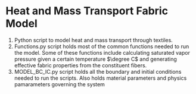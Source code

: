 # Heat and Mass Transport Fabric Model
1. Python script to model heat and mass transport through textiles. 
2. Functions.py script holds most of the common functions needed to run the model. Some of these functions include calculating saturated vapor pressure given a certain temperature $\degree C$ and generating effective fabric properties from the constituent fibers.
3. MODEL_BC_IC.py script holds all the boundary and initial conditions needed to run the scripts. Also holds material parameters and physics pamarameters governing the system
